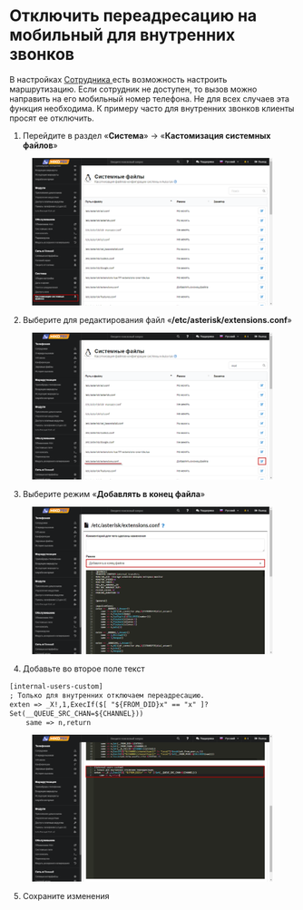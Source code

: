 # Отключить переадресацию на мобильный для внутренних звонков

В настройках [Сотрудника ](../../manual/telefoniya/extensions.md)есть возможность настроить маршрутизацию. Если сотрудник не доступен, то вызов можно направить на его мобильный номер телефона. Не для всех случаев эта функция необходима. К примеру часто для внутренних звонков клиенты просят ее отключить.

1. Перейдите в раздел  «**Система**» -> «**Кастомизация системных файлов**»

<figure><img src="../../.gitbook/assets/1 (25).png" alt=""><figcaption></figcaption></figure>

2. Выберите для редактирования файл «**/etc/asterisk/extensions.conf**»

<figure><img src="../../.gitbook/assets/4 (1).png" alt=""><figcaption></figcaption></figure>

3. Выберите режим «**Добавлять в конец файла**»

<figure><img src="../../.gitbook/assets/5 (7).png" alt=""><figcaption></figcaption></figure>

4. Добавьте во второе поле текст

```
[internal-users-custom]
; Только для внутренних отключаем переадресацию. 
exten => _X!,1,ExecIf($[ "${FROM_DID}x" == "x" ]?Set(__QUEUE_SRC_CHAN=${CHANNEL}))
	same => n,return
```

<figure><img src="../../.gitbook/assets/9 (5).png" alt=""><figcaption></figcaption></figure>

5. Сохраните изменения
